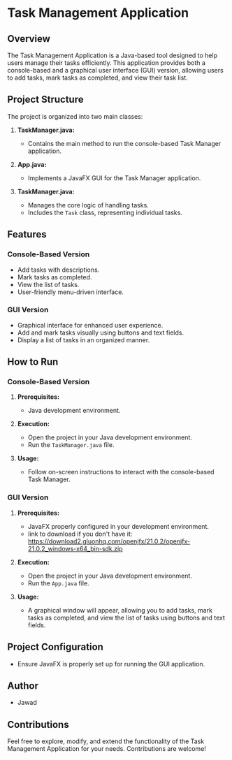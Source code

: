# Task Management Application

## Overview

The Task Management Application is a Java-based tool designed to help users manage their tasks efficiently. This application provides both a console-based and a graphical user interface (GUI) version, allowing users to add tasks, mark tasks as completed, and view their task list.

## Project Structure

The project is organized into two main classes:

1. **TaskManager.java:**  
   - Contains the main method to run the console-based Task Manager application.

2. **App.java:**  
   - Implements a JavaFX GUI for the Task Manager application.

3. **TaskManager.java:**  
   - Manages the core logic of handling tasks.
   - Includes the `Task` class, representing individual tasks.

## Features

### Console-Based Version

- Add tasks with descriptions.
- Mark tasks as completed.
- View the list of tasks.
- User-friendly menu-driven interface.

### GUI Version

- Graphical interface for enhanced user experience.
- Add and mark tasks visually using buttons and text fields.
- Display a list of tasks in an organized manner.

## How to Run

### Console-Based Version

1. **Prerequisites:**
   - Java development environment.

2. **Execution:**
   - Open the project in your Java development environment.
   - Run the `TaskManager.java` file.

3. **Usage:**
   - Follow on-screen instructions to interact with the console-based Task Manager.

### GUI Version

1. **Prerequisites:**
   - JavaFX properly configured in your development environment.
   - link to download if you don't have it: https://download2.gluonhq.com/openjfx/21.0.2/openjfx-21.0.2_windows-x64_bin-sdk.zip

2. **Execution:**
   - Open the project in your Java development environment.
   - Run the `App.java` file.

3. **Usage:**
   - A graphical window will appear, allowing you to add tasks, mark tasks as completed, and view the list of tasks using buttons and text fields.

## Project Configuration

- Ensure JavaFX is properly set up for running the GUI application.

## Author

- Jawad

## Contributions

Feel free to explore, modify, and extend the functionality of the Task Management Application for your needs. Contributions are welcome!
